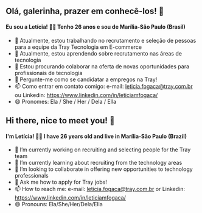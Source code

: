## Olá, galerinha, prazer em conhecê-los! 👋

#### Eu sou a Letícia! 👧🏼 Tenho 26 anos e sou de Marília-São Paulo (Brasil)

- 🔭 Atualmente, estou trabalhando no recrutamento e seleção de pessoas para a equipe da Tray Tecnologia em E-commerce
- 🌱 Atualmente, estou aprendendo sobre recrutamento nas áreas de tecnologia
- 👯 Estou procurando colaborar na oferta de novas oportunidades para profissionais de tecnologia
- 💬 Pergunte-me como se candidatar a empregos na Tray!
- 📫 Como entrar em contato comigo: e-mail: leticia.fogaca@tray.com.br ou Linkedin: https://www.linkedin.com/in/leticiamfogaca/
- 😄 Pronomes: Ela / She / Her / Dela / Ella


## Hi there, nice to meet you! 👋

#### I'm Letícia! 👧🏼 I have 26 years old and live in Marília-São Paulo (Brazil)

- 🔭 I’m currently working on recruiting and selecting people for the Tray team
- 🌱 I’m currently learning about recruiting from the technology areas
- 👯 I’m looking to collaborate in offering new opportunities to technology professionals
- 💬 Ask me how to apply for Tray jobs!
- 📫 How to reach me: e-mail: leticia.fogaca@tray.com.br or Linkedin: https://www.linkedin.com/in/leticiamfogaca/
- 😄 Pronouns: Ela/She/Her/Dela/Ella
